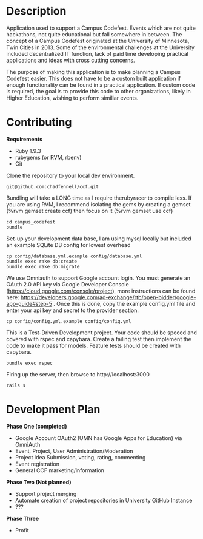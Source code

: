 Description
===============

Application used to support a Campus Codefest. Events which are not quite hackathons, not quite educational but fall
somewhere in between. The concept of a Campus Codefest originated at the University of Minnesota, Twin Cities in 2013.
Some of the environmental challenges at the University included decentralized IT function, lack of paid time developing
practical applications and ideas with cross cutting concerns.

The purpose of making this application is to make planning a Campus Codefest easier. This does not have to be a custom
built application if enough functionality can be found in a practical application. If custom code is required, the goal
is to provide this code to other organizations, likely in Higher Education, wishing to perform similiar events.

Contributing
===============
**Requirements**
- Ruby 1.9.3
- rubygems (or RVM, rbenv)
- Git

Clone the repository to your local dev environment.
```
git@github.com:chadfennell/ccf.git
```

Bundling will take a LONG time as I require therubyracer to compile less. If you are using RVM, I recommend isolating
the gems by creating a gemset (%rvm gemset create ccf) then focus on it (%rvm gemset use ccf)
```
cd campus_codefest
bundle
```

Set-up your development data base, I am using mysql locally but included an example SQLite DB config for lowest overhead
```
cp config/database.yml.example config/database.yml
bundle exec rake db:create
bundle exec rake db:migrate
```

We use Omniauth to support Google account login. You must generate an OAuth 2.0 API key via Google Developer Console (https://cloud.google.com/console/project), more instructions can be found here: https://developers.google.com/ad-exchange/rtb/open-bidder/google-app-guide#step-5 . Once this is done, copy the example config.yml file and enter your api key and secret to the provider section.
```
cp config/config.yml.example config/config.yml
```

This is a Test-Driven Development project. Your code should be speced and covered with rspec and capybara. Create a
failing test then implement the code to make it pass for models. Feature tests should be created with capybara.
```
bundle exec rspec
```

Firing up the server, then browse to http://localhost:3000
```
rails s
```

Development Plan
===============
**Phase One (completed)**
- Google Account OAuth2 (UMN has Google Apps for Education) via OmniAuth
- Event, Project, User Administration/Moderation
- Project idea Submission, voting, rating, commenting
- Event registration
- General CCF marketing/information

**Phase Two (Not planned)**
- Support project merging
- Automate creation of project repositories in University GitHub Instance
- ???

**Phase Three**
- Profit
